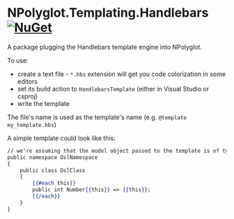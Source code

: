 # NPolyglot.Templating.Handlebars [![NuGet](https://img.shields.io/nuget/v/NPolyglot.Templating.Handlebars.svg)](https://www.nuget.org/packages/NPolyglot.Templating.Handlebars/0.1.0-alpha)

A package plugging the Handlebars template engine into NPolyglot.

To use:
* create a text file - `*.hbs` extension will get you code colorization in some editors
* set its build action to `HandlebarsTemplate` (either in Visual Studio or csproj)
* write the template

The file's name is used as the template's name (e.g. `@template my_template.hbs`)

A simple template could look like this:

```hbs
// we're assuming that the model object passed to the template is of type List<int>
public namespace DslNamespace
{
    public class DslClass
    {
        {{#each this}}
        public int Number{{this}} => {{this}};
        {{/each}}
    }
}
```

